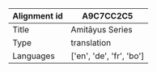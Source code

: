|Alignment id | A9C7CC2C5
| --- | --- 
|Title | Amitāyus Series 
|Type | translation
|Languages | ['en', 'de', 'fr', 'bo']